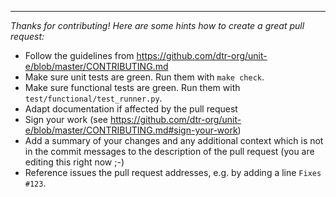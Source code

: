 ---
*Thanks for contributing! Here are some hints how to create a great pull request:*

* Follow the guidelines from
  https://github.com/dtr-org/unit-e/blob/master/CONTRIBUTING.md
* Make sure unit tests are green. Run them with `make check`.
* Make sure functional tests are green. Run them with
  `test/functional/test_runner.py`.
* Adapt documentation if affected by the pull request
* Sign your work (see
  https://github.com/dtr-org/unit-e/blob/master/CONTRIBUTING.md#sign-your-work)
* Add a summary of your changes and any additional context which is not in the
  commit messages to the description of the pull request (you are editing this
  right now ;-)
* Reference issues the pull request addresses, e.g. by adding a line `Fixes
  #123`.
